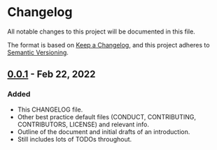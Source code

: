 # Changelog

All notable changes to this project will be documented in this file.

The format is based on [Keep a Changelog](https://keepachangelog.com/en/1.0.0/), and this project adheres to [Semantic Versioning](https://semver.org/spec/v2.0.0.html).

## [0.0.1] - Feb 22, 2022

### Added

- This CHANGELOG file.
- Other best practice default files (CONDUCT, CONTRIBUTING, CONTRIBUTORS, LICENSE) and relevant info.
- Outline of the document and initial drafts of an introduction.
- Still includes lots of TODOs throughout.

[0.0.1]: https://github.com/cabnnt/awesome-internship-curriculum/releases/tag/v0.0.1

